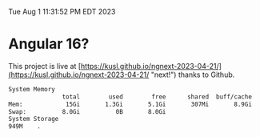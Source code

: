 Tue Aug  1 11:31:52 PM EDT 2023

# Angular 16?


This project is live at [https://kusl.github.io/ngnext-2023-04-21/](https://kusl.github.io/ngnext-2023-04-21/ "next!") thanks to Github.

```bash
System Memory
               total        used        free      shared  buff/cache   available
Mem:            15Gi       1.3Gi       5.1Gi       307Mi       8.9Gi        13Gi
Swap:          8.0Gi          0B       8.0Gi
System Storage
949M	.
```
